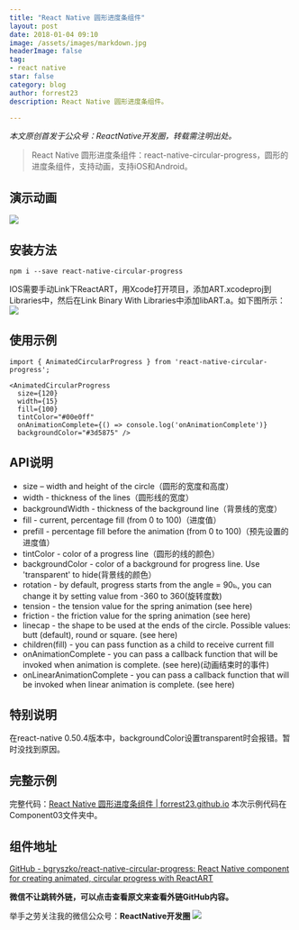 ```yaml
---
title: "React Native 圆形进度条组件"
layout: post
date: 2018-01-04 09:10
image: /assets/images/markdown.jpg
headerImage: false
tag:
- react native
star: false
category: blog
author: forrest23
description: React Native 圆形进度条组件。

---
```

*本文原创首发于公众号：ReactNative开发圈，转载需注明出处。*

> React Native 圆形进度条组件：react-native-circular-progress，圆形的进度条组件，支持动画，支持iOS和Android。  

## 演示动画
![](http://pic.yupoo.com/forrest071/97d85b21/810c50fe.gif)

## 安装方法
`npm i --save react-native-circular-progress`

IOS需要手动Link下ReactART，用Xcode打开项目，添加ART.xcodeproj到Libraries中，然后在Link Binary With Libraries中添加libART.a。如下图所示：
![](http://pic.yupoo.com/forrest071/66f1f1ab/81dd9a6d.png)


## 使用示例
```
import { AnimatedCircularProgress } from 'react-native-circular-progress';

<AnimatedCircularProgress
  size={120}
  width={15}
  fill={100}
  tintColor="#00e0ff"
  onAnimationComplete={() => console.log('onAnimationComplete')}
  backgroundColor="#3d5875" />
```

##  API说明
* size – width and height of the circle（圆形的宽度和高度）
* width - thickness of the lines（圆形线的宽度）
* backgroundWidth - thickness of the background line（背景线的宽度）
* fill - current, percentage fill (from 0 to 100)（进度值）
* prefill - percentage fill before the animation (from 0 to 100)（预先设置的进度值）
* tintColor - color of a progress line（圆形的线的颜色）
* backgroundColor - color of a background for progress line. Use 'transparent' to hide(背景线的颜色）
* rotation - by default, progress starts from the angle = 90⦝, you can change it by setting value from -360 to 360(旋转度数)
* tension - the tension value for the spring animation (see here)
* friction - the friction value for the spring animation (see here)
* linecap - the shape to be used at the ends of the circle. Possible values: butt (default), round or square. (see here)
* children(fill) - you can pass function as a child to receive current fill
* onAnimationComplete - you can pass a callback function that will be invoked when animation is complete. (see here)(动画结束时的事件)
* onLinearAnimationComplete - you can pass a callback function that will be invoked when linear animation is complete. (see here)

## 特别说明
在react-native 0.50.4版本中，backgroundColor设置transparent时会报错。暂时没找到原因。

## 完整示例
完整代码：[React Native 圆形进度条组件 | forrest23.github.io](http://codeismoney.com/react-native-circular-progress/)
本次示例代码在 Component03文件夹中。

## 组件地址
[GitHub - bgryszko/react-native-circular-progress: React Native component for creating animated, circular progress with ReactART](https://github.com/bgryszko/react-native-circular-progress)

**微信不让跳转外链，可以点击查看原文来查看外链GitHub内容。**

举手之劳关注我的微信公众号：**ReactNative开发圈**
![](http://pic.yupoo.com/forrest071/GW9CBRAi/medium.gif)
